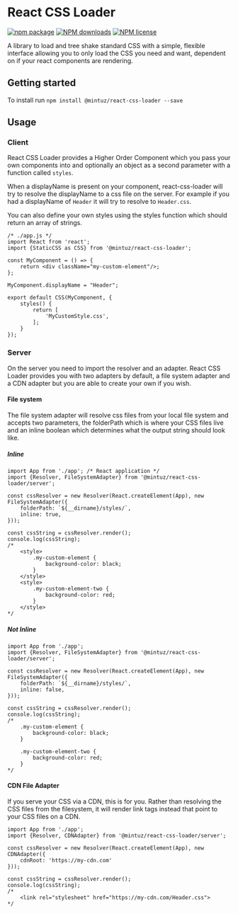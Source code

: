 # React CSS Loader
[![npm package](https://img.shields.io/npm/v/@mintuz/react-css-loader.svg)](https://www.npmjs.org/package/@mintuz/react-css-loader)
[![NPM downloads](http://img.shields.io/npm/dm/@mintuz/react-css-loader.svg)](https://npmjs.org/package/@mintuz/react-css-loader)
[![NPM license](https://img.shields.io/npm/l/@mintuz/react-css-loader.svg)](https://npmjs.org/package/@mintuz/react-css-loader)

A library to load and tree shake standard CSS with a simple, flexible interface allowing you to only load the CSS you need and want, dependent on if your react components are rendering.

## Getting started
To install run `npm install @mintuz/react-css-loader --save`

## Usage

### Client
React CSS Loader provides a Higher Order Component which you pass your own components into and optionally an object as a second parameter with a function called `styles`.

When a displayName is present on your component, react-css-loader will try to resolve the displayName to a css file on the server. For example if you had a displayName of `Header` it will try to resolve to `Header.css`.

You can also define your own styles using the styles function which should return an array of strings.

```
/* ./app.js */
import React from 'react';
import {StaticCSS as CSS} from '@mintuz/react-css-loader';

const MyComponent = () => {
    return <div className="my-custom-element"/>;
};

MyComponent.displayName = "Header";

export default CSS(MyComponent, {
    styles() {
        return [
            'MyCustomStyle.css',
        ];
    }
});
```

### Server
On the server you need to import the resolver and an adapter. React CSS Loader provides you with two adapters by default, a file system adapter and a CDN adapter but you are able to create your own if you wish.

#### File system
The file system adapter will resolve css files from your local file system and accepts two parameters, the folderPath which is where your CSS files live and an inline boolean which determines what the output string should look like.

##### Inline

```
import App from './app'; /* React application */
import {Resolver, FileSystemAdapter} from '@mintuz/react-css-loader/server';

const cssResolver = new Resolver(React.createElement(App), new FileSystemAdapter({
    folderPath: `${__dirname}/styles/`,
    inline: true,
}));

const cssString = cssResolver.render();
console.log(cssString);
/*
    <style>
        .my-custom-element {
            background-color: black;
        }
    </style>
    <style>
        .my-custom-element-two {
            background-color: red;
        }
    </style>
*/
```

##### Not Inline

```
import App from './app';
import {Resolver, FileSystemAdapter} from '@mintuz/react-css-loader/server';

const cssResolver = new Resolver(React.createElement(App), new FileSystemAdapter({
    folderPath: `${__dirname}/styles/`,
    inline: false,
}));

const cssString = cssResolver.render();
console.log(cssString);
/*
    .my-custom-element {
        background-color: black;
    }

    .my-custom-element-two {
        background-color: red;
    }
*/
```

#### CDN File Adapter
If you serve your CSS via a CDN, this is for you. Rather than resolving the CSS files from the filesystem, it will render link tags instead that point to your CSS files on a CDN.

```
import App from './app';
import {Resolver, CDNAdapter} from '@mintuz/react-css-loader/server';

const cssResolver = new Resolver(React.createElement(App), new CDNAdapter({
    cdnRoot: 'https://my-cdn.com'
}));

const cssString = cssResolver.render();
console.log(cssString);
/*
    <link rel="stylesheet" href="https://my-cdn.com/Header.css">
*/
```
